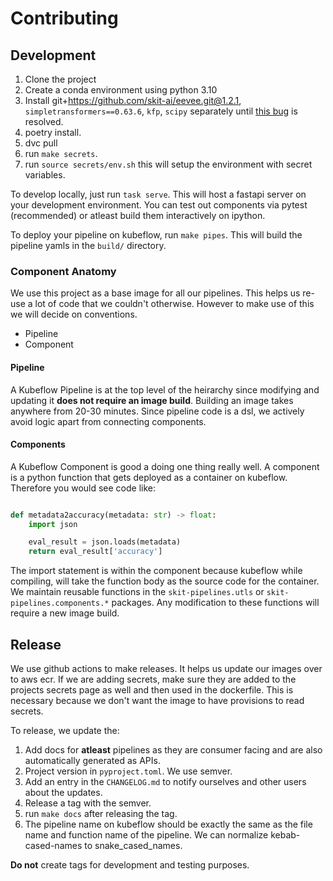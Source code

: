 # Contributing

## Development

1. Clone the project
2. Create a conda environment using python 3.10
3. Install git+https://github.com/skit-ai/eevee.git@1.2.1, `simpletransformers==0.63.6`, `kfp`, `scipy` separately until [this bug](https://github.com/skit-ai/skit-pipelines/issues/32) is resolved.
4. poetry install.
5. dvc pull
6. run `make secrets`.
7. run `source secrets/env.sh` this will setup the environment with secret variables.

To develop locally, just run `task serve`. This will host a fastapi server on your development environment.
You can test out components via pytest (recommended) or atleast build them interactively on ipython.

To deploy your pipeline on kubeflow, run `make pipes`. This will build the pipeline yamls in the `build/` directory.

### Component Anatomy

We use this project as a base image for all our pipelines. This helps us re-use a lot of code that we couldn't otherwise.
However to make use of this we will decide on conventions.

- Pipeline
- Component

#### Pipeline

A Kubeflow Pipeline is at the top level of the heirarchy since modifying and updating it **does not require an image build**.
Building an image takes anywhere from 20-30 minutes. Since pipeline code is a dsl, we actively avoid logic apart from connecting components.

#### Components

A Kubeflow Component is good a doing one thing really well. A component is a python function that gets deployed as a container on kubeflow.
Therefore you would see code like:

```python

def metadata2accuracy(metadata: str) -> float:
    import json

    eval_result = json.loads(metadata)
    return eval_result['accuracy']
```

The import statement is within the component because kubeflow while compiling, will take the function body as the source code for the container.
We maintain reusable functions in the `skit-pipelines.utls` or `skit-pipelines.components.*` packages. Any modification to these functions will require a new image build.

## Release

We use github actions to make releases. It helps us update our images over to aws ecr. If we are adding secrets, make sure they are added to the projects secrets page as well and then used in the dockerfile. This is necessary because we don't want the image to have provisions to read secrets.

To release, we update the:

1. Add docs for **atleast** pipelines as they are consumer facing and are also automatically generated as APIs.
2. Project version in `pyproject.toml`. We use semver.
3. Add an entry in the `CHANGELOG.md` to notify ourselves and other users about the updates.
4. Release a tag with the semver.
5. run `make docs` after releasing the tag.
6. The pipeline name on kubeflow should be exactly the same as the file name and function name of the pipeline. We can normalize kebab-cased-names to snake_cased_names.

**Do not** create tags for development and testing purposes.